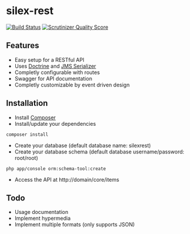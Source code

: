 silex-rest
==========

[![Build Status](https://travis-ci.org/marcojanssen/silex-rest.png?branch=master)](https://travis-ci.org/marcojanssen/silex-rest)
[![Scrutinizer Quality Score](https://scrutinizer-ci.com/g/marcojanssen/silex-rest/badges/quality-score.png?s=82920a9fad928479e615daee7ae5146f1ea09b1c)](https://scrutinizer-ci.com/g/marcojanssen/silex-rest/)

## Features ##

- Easy setup for a RESTful API
- Uses [Doctrine](http://doctrine-project.org) and [JMS Serializer](http://jmsyst.com/libs/serializer)
- Completly configurable with routes
- Swagger for API documentation
- Completly customizable by event driven design

## Installation

- Install [Composer](http://getcomposer.org)
- Install/update your dependencies

```cli
composer install
```

- Create your database (default database name: silexrest)
- Create your database schema (default database username/password: root/root)

```cli
php app/console orm:schema-tool:create
```

- Access the API at http://domain/core/items

## Todo

- Usage documentation
- Implement hypermedia
- Implement multiple formats (only supports JSON)